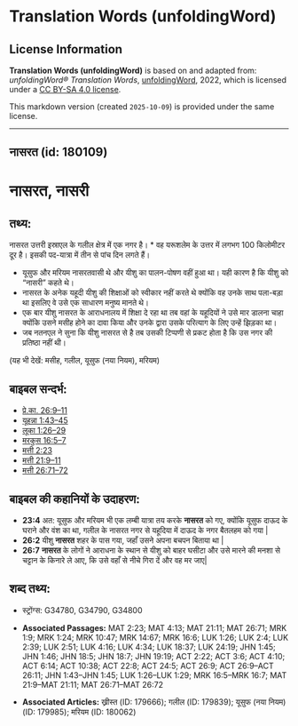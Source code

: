 # Translation Words (unfoldingWord)

## License Information

**Translation Words (unfoldingWord)** is based on and adapted from: _unfoldingWord® Translation Words_, [unfoldingWord](https://unfoldingword.org/utw), 2022, which is licensed under a [CC BY-SA 4.0 license](https://creativecommons.org/licenses/by-sa/4.0/legalcode.en).

This markdown version (created `2025-10-09`) is provided under the same license.



--------------------------------

## नासरत (id: 180109)

नासरत, नासरी
============

तथ्य:
-----

नासरत उत्तरी इस्राएल के गलील क्षेत्र में एक नगर है। \* वह यरूशलेम के उत्तर में लगभग 100 किलोमीटर दूर है। इसकी पद\-यात्रा में तीन से पांच दिन लगते हैं।

* यूसुफ और मरियम नासरतवासी थे और यीशु का पालन\-पोषण वहीं हुआ था। यही कारण है कि यीशु को “नासरी” कहते थे।
* नासरत के अनेक यहूदी यीशु की शिक्षाओं को स्वीकार नहीं करते थे क्योंकि वह उनके साथ पला\-बड़ा था इसलिए वे उसे एक साधारण मनुष्य मानते थे।
* एक बार यीशु नासरत के आराधनालय में शिक्षा दे रहा था तब वहां के यहूदियों ने उसे मार डालना चाहा क्योंकि उसने मसीह होने का दावा किया और उनके द्वारा उसके परित्याग के लिए उन्हें झिड़का था।
* जब नतनएल ने सुना कि यीशु नासरत से है तब उसकी टिप्पणी से प्रकट होता है कि उस नगर की प्रतिष्ठा नहीं थी।

(यह भी देखें: मसीह, गलील, यूसुफ (नया नियम), मरियम)

बाइबल सन्दर्भ:
--------------

* [प्रे.का. 26:9–11](https://ref.ly/Acts26:9-Acts26:11)
* [यूहन्ना 1:43–45](https://ref.ly/John1:43-John1:45)
* [लूका 1:26–29](https://ref.ly/Luke1:26-Luke1:29)
* [मरकुस 16:5–7](https://ref.ly/Mark16:5-Mark16:7)
* [मत्ती 2:23](https://ref.ly/Matt2:23)
* [मत्ती 21:9–11](https://ref.ly/Matt21:9-Matt21:11)
* [मत्ती 26:71–72](https://ref.ly/Matt26:71-Matt26:72)

बाइबल की कहानियों के उदाहरण:
----------------------------

* **23:4** अत: यूसुफ और मरियम भी एक लम्बी यात्रा तय करके **नासरत** को गए, क्योंकि यूसुफ दाऊद के घराने और वंश का था, गलील के नासरत नगर से यहूदिया में दाऊद के नगर बैतलहम को गया \|
* **26:2** यीशु **नासरत** शहर के पास गया, जहाँ उसने अपना बचपन बिताया था \|
* **26:7** **नासरत** के लोगों ने आराधना के स्थान से यीशु को बाहर घसीटा और उसे मारने की मनशा से चट्टान के किनारे ले आए, कि उसे वहाँ से नीचे गिरा दें और वह मर जाए\|

शब्द तथ्य:
----------

* स्ट्रोंग्स: G34780, G34790, G34800

* **Associated Passages:** MAT 2:23; MAT 4:13; MAT 21:11; MAT 26:71; MRK 1:9; MRK 1:24; MRK 10:47; MRK 14:67; MRK 16:6; LUK 1:26; LUK 2:4; LUK 2:39; LUK 2:51; LUK 4:16; LUK 4:34; LUK 18:37; LUK 24:19; JHN 1:45; JHN 1:46; JHN 18:5; JHN 18:7; JHN 19:19; ACT 2:22; ACT 3:6; ACT 4:10; ACT 6:14; ACT 10:38; ACT 22:8; ACT 24:5; ACT 26:9; ACT 26:9–ACT 26:11; JHN 1:43–JHN 1:45; LUK 1:26–LUK 1:29; MRK 16:5–MRK 16:7; MAT 21:9–MAT 21:11; MAT 26:71–MAT 26:72
* **Associated Articles:** ख्रीस्त (ID: 179666); गलील (ID: 179839); यूसुफ (नया नियम) (ID: 179985); मरियम (ID: 180062)

